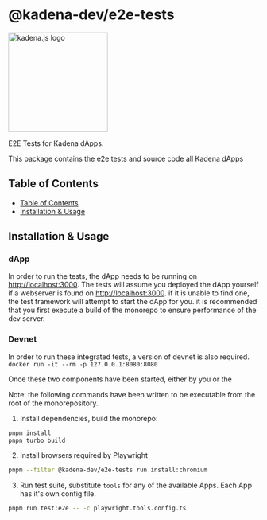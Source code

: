 <!-- genericHeader start -->

# @kadena-dev/e2e-tests

<picture>
  <source srcset="https://raw.githubusercontent.com/kadena-community/kadena.js/main/common/images/Kadena.JS_logo-white.png" media="(prefers-color-scheme: dark)"/>
  <img src="https://raw.githubusercontent.com/kadena-community/kadena.js/main/common/images/Kadena.JS_logo-black.png" width="200" alt="kadena.js logo" />
</picture>

<!-- genericHeader end -->

E2E Tests for Kadena dApps.

This package contains the e2e tests and source code all Kadena dApps

## Table of Contents

- [Table of Contents][1]
- [Installation & Usage][2]

## Installation & Usage

### dApp

In order to run the tests, the dApp needs to be running on
[http://localhost:3000][3]. The tests will assume you deployed the dApp yourself
if a webserver is found on [http://localhost:3000][3]. if it is unable to find
one, the test framework will attempt to start the dApp for you. it is
recommended that you first execute a build of the monorepo to ensure performance
of the dev server.

### Devnet

In order to run these integrated tests, a version of devnet is also required.
`docker run -it --rm -p 127.0.0.1:8080:8080`

Once these two components have been started, either by you or the

Note: the following commands have been written to be executable from the root of
the monorepository.

1. Install dependencies, build the monorepo:

```sh
pnpm install
pnpn turbo build
```

2. Install browsers required by Playwright

```sh
pnpm --filter @kadena-dev/e2e-tests run install:chromium
```

3. Run test suite, substitute `tools` for any of the available Apps. Each App
   has it's own config file.

```sh
pnpm run test:e2e -- -c playwright.tools.config.ts
```

[1]: #table-of-contents
[2]: #installation-#-usage
[3]: http://localhost:3000
